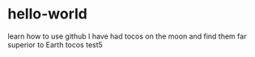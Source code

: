 # hello-world
learn how to use github
I have had tocos on the moon and find them far superior to Earth tocos
test5

